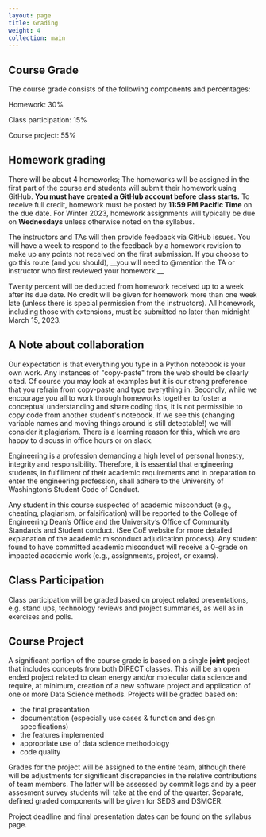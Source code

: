 ```yaml
---
layout: page
title: Grading
weight: 4
collection: main
---
```


## Course Grade

The course grade consists of the following components and percentages:

Homework: 30%

Class participation: 15%

Course project: 55%

## Homework grading

There will be about 4 homeworks;
The homeworks will be assigned in the first part of the course and students will submit
their homework using GitHub. **You must have created a GitHub account before class starts.**
To receive full credit, homework must be posted by **11:59 PM Pacific Time** on the due date. For Winter 2023, homework assignments will typically be due on **Wednesdays** unless otherwise noted on the syllabus.
<!--Due to the holiday schedule in Winter quarter, homework may be assigned either on a Tuesday or a Thursday.-->  The instructors and TAs will then provide feedback via GitHub issues.  You will have a week to respond to the feedback by a homework revision to make up any points not received on the first submission.  If you choose to go this route (and you should), __you will need to @mention the TA or instructor who first reviewed your homework.__
Twenty percent will be deducted from homework received up to a week after its due date.
No credit will be given for homework more than one week late (unless there is special permission from the instructors).
All homework, including those with extensions, must be submitted no later than midnight March 15, 2023.

## A Note about collaboration

Our expectation is that everything you type in a Python notebook is your own work. Any instances of "copy-paste" from the web should be clearly cited. Of course you may look at examples but it is our strong preference that you refrain from copy-paste and type everything in. Secondly, while we encourage you all to work through homeworks together to foster a conceptual understanding and share coding tips, it is not permissible to copy code from another student's notebook. If we see this (changing variable names and moving things around is still detectable!) we will consider it plagiarism. There is a learning reason for this, which we are happy to discuss in office hours or on slack.

Engineering is a profession demanding a high level of personal honesty, integrity and responsibility. Therefore, it is essential that engineering students, in fulfillment of their academic requirements and in preparation to enter the engineering profession, shall adhere to the University of Washington’s Student Code of Conduct.

Any student in this course suspected of academic misconduct (e.g., cheating, plagiarism, or falsification) will be reported to the College of Engineering Dean’s Office and the University’s Office of Community Standards and Student conduct. (See CoE website for more detailed explanation of the academic misconduct adjudication process). Any student found to have committed academic misconduct will receive a 0-grade on impacted academic work (e.g., assignments, project, or exams).

## Class Participation

Class participation will be graded based on project related presentations, e.g.
stand ups, technology reviews and project summaries, as well as in exercises and polls.

## Course Project

A significant portion of the course grade is based on a single **joint** project that includes concepts from both DIRECT classes. This will be an open ended project related to clean energy and/or molecular data science and require, at minimum, creation of a new software project and application of one or more Data Science methods.
Projects will be graded based on:
- the final presentation
- documentation (especially use cases & function and design specifications)
- the features implemented
- appropriate use of data science methodology
- code quality

Grades for the project will be assigned to the entire team, although
there will be adjustments for significant discrepancies in the relative 
contributions of team members.  The latter will be assessed by commit 
logs and by a peer assesment survey students will take at the end of the quarter. 
Separate, defined graded components will be given for SEDS and DSMCER.

Project deadline and final presentation dates can be found on the syllabus page.
